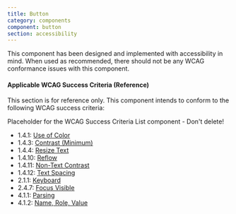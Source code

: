 ```yaml
---
title: Button
category: components
component: button
section: accessibility
---
```


This component has been designed and implemented with accessibility in mind. When used as recommended, there should not be any WCAG conformance issues with this component.

#### Applicable WCAG Success Criteria (Reference)

This section is for reference only. This component intends to conform to the following WCAG success criteria:

<dummy-wcag-success-criteria-list data-list="1.4.1|1.4.3|1.4.4|1.4.10|1.4.11|1.4.12|2.1.1|2.4.7|4.1.1|4.1.2">Placeholder for the WCAG Success Criteria List component - Don't delete!</dummy-wcag-success-criteria-list>

*   1.4.1: [Use of Color](https://www.w3.org/WAI/WCAG21/Understanding/use-of-color.html)
*   1.4.3: [Contrast (Minimum)](https://www.w3.org/WAI/WCAG21/Understanding/contrast-minimum.html)
*   1.4.4: [Resize Text](https://www.w3.org/WAI/WCAG21/Understanding/resize-text.html)
*   1.4.10: [Reflow](https://www.w3.org/WAI/WCAG21/Understanding/reflow.html)
*   1.4.11: [Non-Text Contrast](https://www.w3.org/WAI/WCAG21/Understanding/non-text-contrast.html)
*   1.4.12: [Text Spacing](https://www.w3.org/WAI/WCAG21/Understanding/text-spacing.html)
*   2.1.1: [Keyboard](https://www.w3.org/WAI/WCAG21/Understanding/keyboard.html)
*   2.4.7: [Focus Visible](https://www.w3.org/WAI/WCAG21/Understanding/focus-visible.html)
*   4.1.1: [Parsing](https://www.w3.org/WAI/WCAG21/Understanding/parsing.html)
*   4.1.2: [Name, Role, Value](https://www.w3.org/WAI/WCAG21/Understanding/name-role-value.html)